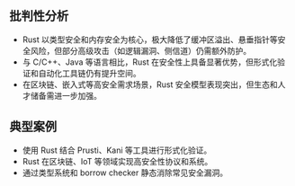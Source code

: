 ## 批判性分析

- Rust 以类型安全和内存安全为核心，极大降低了缓冲区溢出、悬垂指针等安全风险，但部分高级攻击（如逻辑漏洞、侧信道）仍需额外防护。
- 与 C/C++、Java 等语言相比，Rust 在安全性上具备显著优势，但形式化验证和自动化工具链仍有提升空间。
- 在区块链、嵌入式等高安全需求场景，Rust 安全模型表现突出，但生态和人才储备需进一步加强。

## 典型案例

- 使用 Rust 结合 Prusti、Kani 等工具进行形式化验证。
- Rust 在区块链、IoT 等领域实现高安全性协议和系统。
- 通过类型系统和 borrow checker 静态消除常见安全漏洞。
